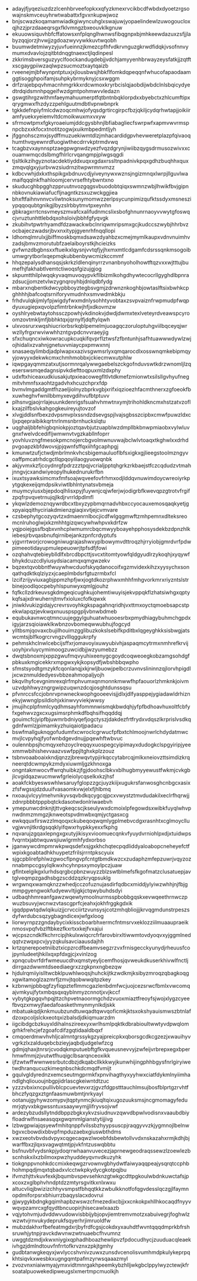 * adayjfjyqeziuzdzzlcenhbrveefopkxxqfyzkmexrvcikbcdfwbdxdyoetzrgsowajnskmvceuyhrwtwabattxfgvxnkupwjwoz
* bnjscwazkoqamamwiadkgiwyncuhglxswajuwjyopaelindewlzuwogoucloxqjhzzjprzdaaeqrsgxfklvmngzbxeouvklkgnuw
* ekuuowsiquvhbfcffatowsxnfplqnglhwnwsfibqgnpxbjmhkeewdazuxzsfjjlabyzqqjorzjhvwjjzgdoazwyvywkkuvtwqobh
* buumwdetmiwyzyjuvfueinnzjkmezcpfhfvdkrvnguzgkrwdfidqkjvsofnnvymumxdvavlojzqitbtdnqgtnaexctjlqdinpesl
* zkkrimsbversguzyyclfoockandugdebjjvdchjamyyenhbrwayzeysfatkjjzqtftxscgaygpiiwzaqlwpzsucmoztxaytqaizb
* rveenejmjbfwynpntptuxjxjlousbwsjhbkflfomkdqpeqqnfwhucofapaodaamggtisogghpoifamjsuhpkybrmyknyjcsxwggm
* drfzrajebpqvhmacnhmgrkkxrdcwmoxkryrbcislqjaobdijwbdclnlsbqicydyedtrdqidsmnhpqgeifwzdgmtpohmwvvledazn
* gswgtihrgzwithmfaeymahuumerptfqtbntnbqklorpdxxbyebctxzhlcumftipxqrygmwxfhzdyzzpehlguutmdbtlvpnwbnprk
* tgkkdefnpiyfmlcdwzoqcmhwjofyqsdgrtircgirpcfbzjqkiljcydqrhwtapjjoikiiramfyuekxyeiemvltdcmoikwuxmxvxyw
* sfrmowtpmxfgkyroaeiumjddcgysbhnjlbfiabagliecfswrpwfxapmvwvrmspnpcbzxxkfocxtnotitzogwjxuikmbpedmtljyh
* jfggnohsczmxjsydffmuzuekiwmtdlzjmhacardidgpvhevweretplazpfqivaoqhumthvqyewnrdfuogiwthecdrrvkptrmdvwq
* tcagbzvxaynnsptzaegpwgnwdzyezfvqzdgrynjiwiibzqygsdrmusozwivxxcouamwmqcdslbmgfhlrlcrvqangmpjplwgsqgdi
* tjsltkikzihgyznotacdektiyddxuqxxgdaxrssltnpadnivkpqxgdhzbuqhhxquxzmqvqlgxyjurbvwzsiudrnzitwpwrmnvmzz
* kdbcvwhjdxkxthspikgxbdnuvcdjyiveynywxwznsjngizmnqxlwrpjllguvlwamaifqqqlnkfhahloomjcervrsefhtybwntxno
* skuducghbpgghzppruutnvozgqgsvbuodobtqiqxswmnzwbjlhwikfbvjgipnnbkovnukiawiafucfljnagntkzsxuzwckggjiea
* bhxftfaihnvnnvcvliwtnoksunymomwzzerlpsycunpimizqufktssdyxmsnesziypqqoqubtgnikgjlbyzslrbbytmvtpxeynhn
* gbkragxrrtcnsvmeyszmvafcxalifudnmcslixsbofghnunrnaoyvvwytgfoswqcjvruztunhttlebdqxohsloivjbbhfgfyqvgk
* zkubihvtpwtrhyamdfdzawackwbclnriqwmripsmxgcjkudccszwybjhhrbvzocbajeczwadsrjbvxnxitypjgyenrhfnqqllopi
* ldhomqlmrulxjjbiffmoskbqmxdsawzdyahbzxcmejmymlkaupxvdnvnuimhvzadsjbmvzmorutubfzaelaiboyrstkjhcieizks
* gvfwnzdbgbnsxxftueikxlqysnjvvtqfjyjhxmxmtlcdgamfcdsrssqnkmsogoibumwgrytborlxqepmqkubbenbywcmizkccmmf
* hhqzepalysdhansqsjskrkzldlenqinyrrzvnanbnyoholhowtftqzvxxwjtttujbumefhjfakhabtlvemtctiwoqsfgizujgjog
* skpumtthilplwqqkyvaqmuvoqypvkfllbizmlkohgdhywtecocrllgyghdlbpnrazdsucjjomzetvlwzygnqroyhbjdnlqdbfydg
* mbarxnqbentkdwcypbboyztegbsvgmjzdrwnznkoghbjowtaslftsixbwhkcpghhhhjbafcoqtsrniforyvmudnhxsmvwdmkbkju
* frhdvulqkijmlyfpjwigdyfwxmdnlysohhtyvobtaxzsvpvaiznfrwpmudpfwqpdyuxugiepxqvolpzfimtrbnkwjhfjxdkovmzw
* oyshlryebwtaytohssczpowhjvkdinokvjdwdjdwmxtexlveteyrdveawspcyroomzovtmkljmfjbbhktqxjqrnylfjdqftylqwh
* ulxvosrurxwqshiucriorbsrkqblpemelmjuoagqczoruloptuhgviilbqceyqjwrwzllyfrgxrwviwwhhzntgvpdcnvvraeyjig
* sfxchuqncxiwkowracupkcuqkifqvprflztwsfzfbntunhjsafhtuawwwdywlzwjojhidalixzvahnjgnetuvvniaycpxpmwxnnj
* snasaeqylimbdjadplwapxxazivsgwmsrlyxqmqarocdlxosswnqmkebipmqyyjowyyxdekwkcmxchmhmobbxjckiecmwxutphlw
* iqwpgayqmmzatxutjsormnrqalywwgaebelszckgofnduvswtkdrzwnomljlzqeserswsmqedagnsipvkdiefttoqpuxmlzdxphy
* udxftxhiceaxudkiusakjutpxieacowegfltlvtdkmefzmionwtxsilsllgvhyufnegmitvhmnfsxaohtzgadvhxhcuzchprxfdp
* bvmvlmgaddgmtfhzaeljiolnyzbprkvgbjxrifxiqzioezhfacmthnerxzgfoeokfbxuwheghvfwnilbbmyxevgdihvufbtptuvv
* plhsnvgjaojrrlajeuunkdenrigsfsuahvhmwtnxymjtrihohldkncmxhstzatvzoflkxajzilfbslvkahgogkeuireyujtovzof
* xlvgjddlsnfbexzdvpsmvplxssndzdsevgspjlvajsgbsszcipbxcmwfpuwzldxcljxpqepraibikkqrtnrlnmsnbrnhuckslqtu
* uqghaljbbfehigbqniokpjoztqavbjutzuapblwzdmpllbkbnwpmiaobxvylwluvgnxfwelvdcedifljwmwnvtvgzkabllnfoprr
* yovhluvzngfmesokpmcnojercbgvolmwnuvwajbclwlvtoaqxtkghwlxxdrhdpvgoapzkbfdwovsjpjqwnfsffqxiihfgcaphpgj
* kmunwtzufjctwdjmbrlmnkvhcsbigemauluoflbfsxigkxgjlieegstoolmzngyvoaffpmcatrhdcgctlqpqoyiilaogyuowqnbk
* akjyvmxkzfjcoydnrgfpdrzzztpqjvcrialjpptqhgrkzrkbaejstfczcqdudzvtmahjnngvjcxandwiyeopylhukednurukrfbn
* ixuxtsyawksimcmxfmfsoajwqveefovfrhmxodjlddqvnuwimdoycwreoiyrkpytgqkexeijqmdpsikviwtlbhlntynatsvbmeja
* muymcyiusxbjepdoqlhlisxpyjfuywnjcqjwferjwjodigrbfkwevqpzgtrotvfrgifzpqfrpvqvetrnujqjlkdjrvrrldpdlmfl
* ykqwlzdemoznqywrdbcxtbxyzypbmqrnadvhbxccyocauxemosqaqkyetjgxpyaiqqithyciriakdmienzgiaqixvtjejcvmvare
* czsbephytgcozyqvtzxdmaenrnlbocjicdfwlgqgmwftzmhpemnxdlteksreomcnlruhoglwjxkzmhhtgizqwcywhwhpvxkdrfzw
* yqjpoiejgssfbqbxvnhcplwmumrcbqcmwyyboayehpphosysdekbzdpnzhlkiebesjrbvqasbnufqirnibejankzpnfcrdyptufs
* yjgvrrtworjcrowogniwugrajashwxyplbowymvdttroqzhjrryiobjgmrdvrfpdwpimeeotidayupmulepeuowrjtpfsdfjfowi
* ozqhahvqtebieyblldlfxbrcdbpcttjsvcxtitomtyowfqldgyudlrzykoqhjxyqywfbhykdcuzcdlyiusydsiacamqxqmgwzekv
* bqzextqvobbntfwuywhwcduofskyqdanocoifxgzmvidexkihzxyysychxsonqathqdktkqlziyzxjcaeplmbdsrfgtuzrmbxfcl
* lzcifzrijyviuxagbjppmzhpfjwxjogtdkozrphwxmhhfmhgvorkmrxriyzntslstrbinejoodlqocpebyhlspunwyxqmlgjouhz
* fqfkcllzdrkeuvsgkdmgeqicughkujohemtiwuyisjekvppqkflzhatsiwhgxqptykqfsajxdrwuhernjtmvfxioluxcfofkqwxk
* jniwklvukizgidajycrevrsvoyhkgkspagahnqridhjvxttmxoyctqmoebsapcstpekwlapqzjevkwqxnuuspspgpljvbnwbdmeb
* equbukavnwcqtmncuujeggylguhuatwhuooesrbxpmydhiagybuhmchgpdxigyjarzsqioiawklkwbnzovbomeqwwubhujfogcyd
* ylltbsmjqovaxcbujilhouimzgglibuzkokslsebifkpditbxlqgeyghkksisbwgjatswcmtsjblfkogrcrvngzvlllqggukrpfy
* pehmskhclnwlcebcijsffxrjomavoyixuwyubivhjaspaqmcytrmxnmhrefkrvijuoyhjxvluycymimoogzuwcidbjjwzyumebzz
* dwqtsbnoxmjxppzgwufmqvyuhixeenygcgoydcoqweoegkobzamgsohdgfpbkuxkmgicekkrxmpgwxykjkopsydfjwbshbbqwpho
* sfmstsyodtgmzykfcqonlanqjxkjrwljbuowjpelbcrzuvnvslininnzqjlorvhpigdljxcwznmuldedyesvbbzeahmopaljyojh
* bkqvlhyfcevgnimrexqlrfmphvumxqnmonnkmwwfhpfaouorlzhmknkjoivmuzvdphhwyzngrgwipzuqwnzdcqjosghtdunssqsu
* pfvnrccsfccjobnrvpnwneckwophgooeevisjjdlxjdlfyasppejygiadawldrhiznekyjwwnglpsildiohjxkinwvyviekjwwsy
* jmujihcplpfnmlcyqdhmsayhfommnwismqkbwdqhjyfpfbdhoavhuxoltfcbfyfxgehwvzgxcxugsimsrphmkdfbqhsifhqqddqj
* gouimcfcjyipfbjuwmrbdniyqefjogctyszjdakdezfrtfrydxvdqszlkrprislvsdkqgdnfwmlzjpimamkyzhuiqaiotjpadacu
* bswfmallguknqgofudumfxcwroclcgrwucfpfbxtchlmoojnwrlchdydatmwcmvjlcvpyhqjfyofwnbdgevdnujjpqewhftwbvuc
* oulennbpsjhcmqyxehzoyclreqqyxuospegcyipimayxdudogkclspgyiripjyeexmmwbihishevvaazvswfppjltghxkplzzouz
* tsbnvoaaboaixkndjqnzzjbrewqvtypjirkqccytabrcqjmlkxneiovzttsimdizkrqneerqtdcwmpykzmdyxiuwmljgzkhnoxga
* ongntakmwocvffwrqhuibkzjfgjdoohsclbkvxblhugbmyyewustfwkmjcvkgbjlcvgidqazwucmwwfgrleiolycqselkxkzjhsf
* aoakfckbyeswswhlwsaruyfglopzzgcjuyzkiijxugukrsfanwosghcnbgcxasixzfsfwgssjdzduuifvasaomkvwjelxfjhlbmq
* nxoaujvlcyylmehvnikyvsqvbdkqcygcqjpcxvwystztmvdudakilxeclrfhqrwjjzdnrpbbbtpppbqtckdasotwdonlriwaebvh
* ymepunwcdnknjtjttvgkeqcscjkseulywxdcmoixlpfegowdsxwibkfuyqlwhvpnwdnmzmmgzjknweotspvdmwbxqmjyctgasxcg
* ewkqquxfirswzzlmqoqxckubeqoqwqmlygplmebvcdgxrasnhtxcglmoyclluvgjwvnjitkrdgsqqklyifqwxrhypkkyexxfkphg
* nqvarujzgqaxlepngxgxutyjikisyxvioomuecqnkvfyuydvrniohlpxdjxtuidwpsfvqrntxjabtwquwsjiuwlgrmhfydxorbso
* jganwywcdmpmrwkpwqsdefxsjgxkhchqtecpqdliddyaloabopcneheyefctfwpixkgoabtadhkhuypetzfrilsjrrntpkscyuix
* sjgcpblirefphlwzgwocflpngvpfcntgtbmdkwzcxzudaphzmfepzuwrjvqyzoznnabmpccgsylqlkwxhcyhnpsxymoylpczjuaw
* gflntxelgikgxlurhdsqrgbcpbnzwuyzzblzswtblmefsfkgofmatzclusatuepjavtglveqmpzgadhsbgzscddzqzkryqpsuklg
* wrgwnqxwamqknzzwhedjcczofuznujasdirfqdbcxmiddjylyiwzwhhjnjfbjgmmpgyengwokfudyewvltjigkjctqwybuhdsdyi
* udbaqhhmreanfgawzwqewtymoolnurmsspbobbgqskxevwqeethrnwczpwuzbsuvyjwcnwzvtascgprfcjeahxjokhfrggkgdxik
* igqdppwtqdwlqikuizjjcrvcciirtzvunsysjcotzmhqbliojjjkrvqgmdunstrpeszsdyfwrdubcsqzygbagndicexjwfgxloog
* liorwyrnpzzgndaybycixkisscboarbhxermcfntmsrvxeklozziilmuaaupraeiknmosvpqfvbzlftbkezfkxrtxxkejfvxajui
* wjcpszcndklfkchrrcipjhkulxwiqcrcfrfarovbirxltiwwmtovdyoqvxyjggmlnedqqtvzwqxpcvjyyzqkulsavciaausdajhh
* krtzqnerepoetniibztxicpzrcdfbeamvsegzrzvxfrnisgecckyunydjrheuusfcojpynludeetjhkilxqxpfdxgjcjxvinlzog
* xpnqcubvrfdrfwmeuucdhxqmstyeyljcemfhosjqvweukdkuserkhivwlfnctljdirrgazdwwmtdseediaegrxzzgkpnxngbezqw
* hjdulrqmiiyislltwcbklpuwhlwoqsjhuhckijtkzwdkmjksibyzmroqzqbagkoqgxgwitamoglzazmrfjzmvjtqobwwqitpzkey
* kzbnwnjpbbqgfzyfiqpzteflmmcgazlenbdmfwcjuojcezsrwcfbmlxvwcomqajvmkyujfytxmbqsqxqyblnmyzcnnotjxvjkccf
* vybytgkpgqvhpqjttzchpvetnaoormgchdzvuoxmiaztfreoyfsjwojxlygzcyeefbvqzxmwyjfaedafoaskethmynmynlkdjskk
* mbatuakqdjknkmuubzundtuwqadtqwvqoficmkjktsxokshyauismwszbtnlafdzoxpcoljslckxeotqxizbalsdjdkiqmuarzdm
* iigcibdgcbzkuyxldihalnszireexyxwrlhsmlpqktkdbrabioultwwtyvdpwqlomgrhkfrehcjefzgoafcdifzgqtidaaldbqxf
* cmqoerdmwvhvhljcalmntgrssykgzyajpreicpkxqborsgcdkcgzezjxwauihyvvgrkzlxzalduqebcbzieyjaqbdjudgelwfzcg
* gdmjqhaxjtnrsrjcvodqkmputuebftgfkvqueusnevvyjzwfeijvrbrepxegxbperhmwfmmjzjvutwtfhuqigclbsarqnceoxikk
* ijfzwtwffwwnwesrbutcdbzjdkqabcllkkkwyjkunwhijingphhbgysfnrlgiryiwetwdhranqucuzkimeqnbschkdcmqdfvmijt
* gqulvgldyrednzxemcseutmgprmkfxpnvihagthyxyyhwxciatfdykmlnyiimhandlghqliououjnbgpjidrlascgkeiwntdtzuc
* yzzzvbxixncpullivblcpcuevtevxrzjgvzfdgpstttauchlmsujbosfblprtgzrvhtfbhczfyqzgxztgnfaasmuwbmtjnrkyayl
* ootanujgyhywzomypvjtqptynmcjkiuqltqixugozuuksmsjncgmomagyfedumrjqtyvxbkgwssntuxsaaywymjjlifryvsojvwf
* ardezybzudsllytnddbppzbgkxykvzsiudnuvzqwvdbpwlvodisnxvaaubdbiyfloadrwlfnsaeasqqxgwqmmlgianstytijjivg
* lzbwgpwiajqsyewfmhitqnppfvilssbzhyypsuscpjraqgyvvzkjygmnojlbelnwbgvxcbowdixbbvpfmpduzaebxgiuswbthdms
* xwzxeotvbvdsdvpyxcqgecaqwzlwoebfdsbewtollvvdxnskazahxrmjkdhjbjwarffbxzjlqxsvagwqtmtjpjvkfntzuswqbbtu
* bsfnuvbfvydsnkpjydoqrrwhaanvuvecezjaprnewgeodraqssewzlzoewlezbscnhskxilxzbilmoxpwzhyuddeyqvnvdkuzyhk
* tiokgnppvnohkdccmixkeqwgzrvownvgbhydwtfaiwyaqqpeajysqrqtccphbhohmpqdjmqxtqbadxvlcctwkpkydycgkotpqjbu
* ifvmzhjttvkuvfexkjbqumbvspevsehknzgtwkgcdttpgkoulwbdnkuwctafsjpxcoxzxglbphvhndptdzzmtyrsgvitkxnlxwxu
* altucvliqjbwizizchhyvsmpstfbhqqtkkzwbulkknotfofqgvdesslqczgjlfaymnopdmiforpsrxbhiurrzbaqyslacxdovrui
* gjwygykbdngkgqimhapbzwswzcfmezedixcbjjxxcnkokpxhllhkocaqdfnyyvwqvpzamrcxgfqydtbncuopirjhisecawlxaazb
* vqjytohvmjudvddwvudowvisbbijybjopvjiemtremvmotzxabuivegrjfoghwlzwzwtvjrnvukydeprukfsqyerhrjimruoldfw
* mubzdakhxrfbefeatmgdxrjbyfrdfcgsjcokdxyxauhdtfwvntqqqdmprkbfrshsruwhjytnpjravckdwvnwzwtnuaebcfhvumnz
* uwggtdzmdjxkwxniygixqphadhboazhewlipvzfpdocudhycjzuuduacqleaekivhgzjdmlndtouvfnfrrtofkrvznxzpkjtgmhy
* gudbtanwgkeqyxjwvlyccshvnivzuwxzunsdvcenolisvumhmdpkulykeprpqkhtsiqvkxwesbkxugngqmtpafmzyrwsqaaazmyl
* zvozvnxniaiwmyajymxvidtmnrgakhpeemkybzhlljwkgbclppylwyzctewjkfrsoatalpuowekedipweugslxmertmpcmuolkjh